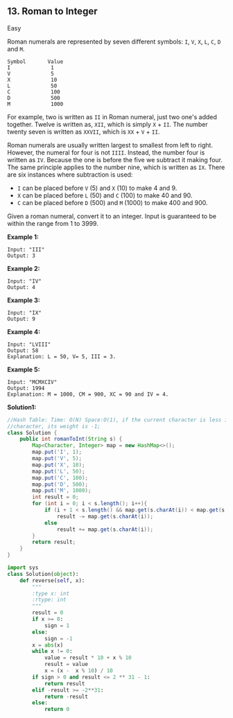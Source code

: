 ## 13. Roman to Integer

Easy

Roman numerals are represented by seven different symbols: `I`, `V`, `X`, `L`, `C`, `D` and `M`.

```
Symbol       Value
I             1
V             5
X             10
L             50
C             100
D             500
M             1000
```

For example, two is written as `II` in Roman numeral, just two one's added together. Twelve is written as, `XII`, which is simply `X` + `II`. The number twenty seven is written as `XXVII`, which is `XX` + `V` + `II`.

Roman numerals are usually written largest to smallest from left to right. However, the numeral for four is not `IIII`. Instead, the number four is written as `IV`. Because the one is before the five we subtract it making four. The same principle applies to the number nine, which is written as `IX`. There are six instances where subtraction is used:

- `I` can be placed before `V` (5) and `X` (10) to make 4 and 9. 
- `X` can be placed before `L` (50) and `C` (100) to make 40 and 90. 
- `C` can be placed before `D` (500) and `M` (1000) to make 400 and 900.

Given a roman numeral, convert it to an integer. Input is guaranteed to be within the range from 1 to 3999.

**Example 1:**

```
Input: "III"
Output: 3
```

**Example 2:**

```
Input: "IV"
Output: 4
```

**Example 3:**

```
Input: "IX"
Output: 9
```

**Example 4:**

```
Input: "LVIII"
Output: 58
Explanation: L = 50, V= 5, III = 3.
```

**Example 5:**

```
Input: "MCMXCIV"
Output: 1994
Explanation: M = 1000, CM = 900, XC = 90 and IV = 4.
```

**Solution1:**

```java
//Hash Table: Time: O(N) Space:O(1), if the current character is less its right 
//character, its weight is -1;
class Solution {
    public int romanToInt(String s) {
        Map<Character, Integer> map = new HashMap<>();
        map.put('I', 1);
        map.put('V', 5);
        map.put('X', 10);
        map.put('L', 50);
        map.put('C', 100);
        map.put('D', 500);
        map.put('M', 1000);
        int result = 0;
        for (int i = 0; i < s.length(); i++){
            if (i + 1 < s.length() && map.get(s.charAt(i)) < map.get(s.charAt(i + 1)))
                result -= map.get(s.charAt(i));
            else
                result += map.get(s.charAt(i));
        }
        return result;
    }
}
```
```python
import sys
class Solution(object):
    def reverse(self, x):
        """
        :type x: int
        :rtype: int
        """
        result = 0
        if x >= 0:
            sign = 1
        else:
            sign = -1
        x = abs(x)
        while x != 0:
            value = result * 10 + x % 10
            result = value
            x = (x -  x % 10) / 10
        if sign > 0 and result <= 2 ** 31 - 1:
            return result
        elif -result >= -2**31:
            return -result
        else:
            return 0
```
